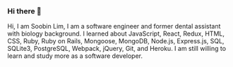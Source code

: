### Hi there 👋
  Hi, I am Soobin Lim, I am a software engineer and former dental assistant with biology background.
  I learned about JavaScript, React, Redux, HTML, CSS, Ruby, Ruby on Rails, Mongoose, MongoDB, Node.js, Express.js, SQL, SQLite3, PostgreSQL, Webpack, jQuery, Git, and Heroku. 
  I am still willing to learn and study more as a software developer.

<!--
**nhsb00/nhsb00** is a ✨ _special_ ✨ repository because its `README.md` (this file) appears on your GitHub profile.

Here are some ideas to get you started:

- 🔭 I’m currently working on ...
- 🌱 I’m currently learning ...
- 👯 I’m looking to collaborate on ...
- 🤔 I’m looking for help with ...
- 💬 Ask me about ...
- 📫 How to reach me: ...
- 😄 Pronouns: ...
- ⚡ Fun fact: ...
-->
